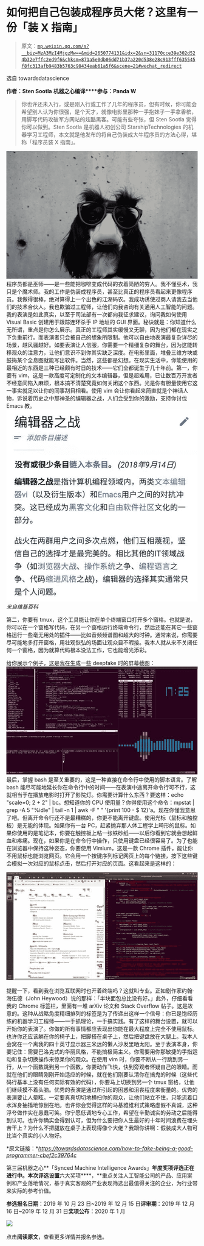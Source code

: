 # 如何把自己包装成程序员大佬？这里有一份「装 X 指南」

> 原文：[`mp.weixin.qq.com/s?__biz=MzA3MzI4MjgzMw==&mid=2650774131&idx=2&sn=31170cce39e302d524b32e7ffc2ed9f6&chksm=871a5e0db06dd71b37a220d538e28c913fff635545f8fc313afb9483b5763c90434eab61a5f6&scene=21#wechat_redirect`](http://mp.weixin.qq.com/s?__biz=MzA3MzI4MjgzMw==&mid=2650774131&idx=2&sn=31170cce39e302d524b32e7ffc2ed9f6&chksm=871a5e0db06dd71b37a220d538e28c913fff635545f8fc313afb9483b5763c90434eab61a5f6&scene=21#wechat_redirect)

选自 towardsdatascience

**作者：Sten Sootla**
**机器之心编译****参与：Panda W**

> 你也许还未入行，或是刚入行或工作了几年的程序员，但有时候，你可能会希望别人认为你很强，是个天才，就像电影里那种一手抱妹子一手拿香槟，用脚写代码攻破军方网站的炫酷黑客。可能有些夸张，但 Sten Sootla 觉得你可以做到。Sten Sootla 是机器人初创公司 StarshipTechnologies 的机器学习工程师，本文就是他发布的将自己伪装成大牛程序员的方法心得，堪称「程序员装 X 指南」。

![](img/02837e47f01a7694ed66b4d619aa03a7.jpg)程序员都是巫师——是一些能把咖啡变成代码的衣着简陋的穷人。我不懂巫术，我只是个魔术师。我的工作是伪装成程序员，甚至比真正的程序员看起来更像程序员。我做得很棒，绝对算得上一个出色的江湖码农。我成功诱使过商人请我去当他们的技术合伙人。我也欺骗过工程师，让他们向我咨询有关通用人工智能的问题。我的表演是如此真实，以至于司法部有一次都向我征求建议，询问我如何使用 Visual Basic 创建用于跟踪连环杀手 IP 地址的 GUI 界面。秘诀就是：你知道什么无所谓，重点是你怎么展示。真正的工程师其实缓慢又无聊，因为他们都在现实之下负重前行。而表演者只会被自己的想象所限制。他可以自由地表演最复杂详尽的场景，越风骚越好。如要表演让人信服，你需要一个精细复杂的舞台，因为这能转移观众的注意力，让他们意识不到你其实缺乏深度。在电影里面，堆叠三维方块或鼓捣某个全息图就能写出软件。当然，这些都是幻想。在现实生活中，你能使用的最相近的东西是三种已经颇有时日的技术——它们全都诞生于几十年前。第一，你要有 vim，这是一款高度可定制化的文本编辑器，但是超难用，已让数百万开发者不经意间陷入麻烦，根本搞不清楚究竟如何关闭这个东西。光是你有胆量使用它这一事实就足以让你的同事刮目相看。使用 vim 会让你看起来简直就是个神话人物，诉说着历史之中那神圣的编辑器之战，人们会受到你的激励，支持你讨伐 Emacs 教。![](img/3f8ba848c5bf8b0ad8e82d230b4166cd.jpg)*来自维基百科*

第二，你要有 tmux，这个工具能让你在单个终端窗口打开多个窗格。也就是说，你可以在一个窗格写代码，在另一个窗格运行终端命令行，然后还能在其它一些窗格运行一些毫无用处的插件——比如音频频谱图和超大的时钟。通常来说，你需要尽可能地多打开窗格，用壮观恢弘的场面让观众目不暇接。我本人就从来不关闭任何一个窗格，因为就算代码根本没法工作，它也能增光添彩。

给你展示个例子，这是我在生成一些 deepfake 时的屏幕截图：![](img/581181bf8052ed71f3e9481c8f119ae7.jpg)最后，掌握 bash 是至关重要的，这是一种直接在命令行中使用的脚本语言。了解 bash 能尽可能地延长你在命令行中的时间——在表演中途离开命令行可不行，这就相当于在播放电影时打开了影院灯。你需要计算什么东西？要这样：echo "scale=0; 2 + 2" | bc。想知道你的 CPU 使用量？你得使用这个命令：mpstat | grep -A 5 "%idle" | tail -n 1 | awk -F " " '{print 100 - $ 12}'a。现在你懂我意思了吧。但离开命令行还不是最糟糕的，你更不能离开键盘。使用光标（鼠标和触控板）是无能的体现。如果你有一台 PC，赶紧抛弃那人体工程学上畸形的鼠标。如果你使用的是笔记本，你要在触控板上粘一张铁砂纸——以后你看到它就会想起鲜血和疼痛。现在，如果你是在命令行中操作，只使用键盘已经很容易了。为了也能在浏览器中保持这种姿态，你要使用 Vimium，这是一款 Chrome 插件，能让你不用鼠标也能浏览网页。它会用一个按键序列标记网页上的每个链接，按下这些键会模拟一次对应的鼠标点击，然后打开对应的页面。这看起来是这样的：

![](img/fbe071f5027c07890f2a01f698b9f727.jpg)

提醒一下，看到我在浏览互联网时也开着终端吗？这就叫专业。正如剧作家约翰·海伍德（John Heywood）说的那样：「半块面包总比没有好。」此外，仔细看看我的 Chrome 标签栏，里面有一堆 arXiv 论文和 Stack Overflow 帖子。这是故意的。这种从战略角度精细排列的标签是为了传递出这样一个信号：你已是饱经历练的机器学习工程师——一手抓理论，一手搞实践。有了这样的舞台设置，就可以开始你的表演了。你做的所有事情都应表现出你能在最大程度上完全不使用鼠标。也许你还应该躺在你的椅子上，把脚搭在桌子上，然后把键盘放在大腿上。我本人会窝在一个离我的四十英寸显示器三米远的懒人沙发里晒太阳。至于表演本身，你要记住：需要巴洛克式的华丽风格，不能搞极简主义。你需要用你那敏捷的手指运动和复杂切换操作来惊呆你的观众。在使用 vim 时，你要不断从一行跳到另一行，从一个函数跳到另一个函数，你要动作飞快，快到旁观者怀疑自己的眼睛。而就在他们的眼睛刚刚开始适应的时候，就在他们刚要认清你在搞鬼的时候（这些代码行基本上没有任何实际有效的代码），你要马上切换到另一个 tmux 窗格，让他们继续摸不着头脑。优秀的表演是通过所引起的困惑和沮丧程度来衡量的。优秀的表演要让人晕眩。一定要真真切切地横扫你的观众，让他们站立不住，只能流着口水浑身抽搐地惊倒在地。也许你会觉得这样的马基雅维利式策略虚假不真诚，这种浮夸做作实在愚蠢可笑。你宁愿低调地专心工作，希望在辛勤诚实的劳动之后能得到认可。也许你确实会得到认可，但为什么要把你人生最好的十年时间浪费在埋头苦干上？为什么不把腿放在桌子上表现得像个大佬？我跟你讲啊：假装成大人物可比当个真实的小人物好。

*原文链接：**https://towardsdatascience.com/how-to-fake-being-a-good-programmer-cbef2c39764c*

第三届机器之心**「Synced Machine Intelligence Awards」**年度奖项评选正在进行中。本次评选设置**六大奖项****，**重点关注人工智能公司的产品、应用案例和产业落地情况，基于真实客观的产业表现筛选出最值得关注的企业，为行业带来实际的参考价值。

**参选报名日期**：2019 年 10 月 23 日~2019 年 12 月 15 日**评审期**：2019 年 12 月 16 日~2019 年 12 月 31 日**奖项公布**：2020 年 1 月

![](https://mp.weixin.qq.com/s?__biz=MzA3MzI4MjgzMw==&mid=2650772433&idx=1&sn=64fad90bc878d9f39ced4aca847e9b0e&scene=21#wechat_redirect)

点击**阅读原文**，查看更多详情并报名参选。